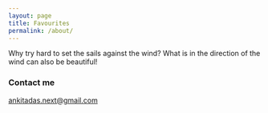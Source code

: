 ```yaml
---
layout: page
title: Favourites
permalink: /about/
---
```


Why try hard to set the sails against the wind? What is in the direction of the wind can also be beautiful!



### Contact me

[ankitadas.next@gmail.com](mailto:ankitadas.next@gmail.com)
